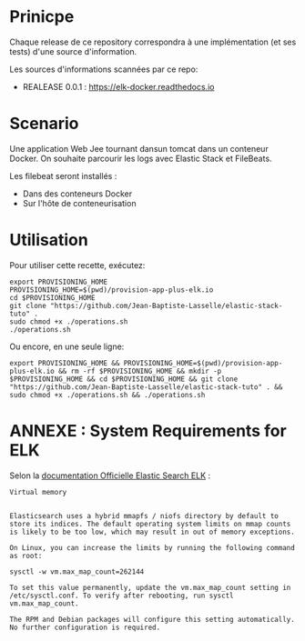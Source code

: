 # Prinicpe

Chaque release de ce repository correspondra à une implémentation (et ses tests) d'une source d'information.

Les sources d'informations scannées par ce repo:


* REALEASE 0.0.1 : https://elk-docker.readthedocs.io
<!-- * REALEASE 0.0.2 : https://www.elastic.co/guide/en/beats/filebeat/current/filebeat-getting-started.html  +   https://www.elastic.co/downloads/beats/filebeat -->
<!-- * REALEASE 0.0.3 : http://blog.dbsqware.com/elasticstack-principe-installation-et-premiers-pas/ -->


# Scenario

Une application Web Jee tournant dansun tomcat dans un conteneur Docker.
On souhaite parcourir les logs avec Elastic Stack et FileBeats.

Les filebeat seront installés :

- Dans des conteneurs Docker
- Sur l'hôte de conteneurisation


# Utilisation

Pour utiliser cette recette, exécutez:

```
export PROVISIONING_HOME
PROVISIONING_HOME=$(pwd)/provision-app-plus-elk.io
cd $PROVISIONING_HOME
git clone "https://github.com/Jean-Baptiste-Lasselle/elastic-stack-tuto" . 
sudo chmod +x ./operations.sh
./operations.sh
```
Ou encore, en une seule ligne:
```
export PROVISIONING_HOME && PROVISIONING_HOME=$(pwd)/provision-app-plus-elk.io && rm -rf $PROVISIONING_HOME && mkdir -p $PROVISIONING_HOME && cd $PROVISIONING_HOME && git clone "https://github.com/Jean-Baptiste-Lasselle/elastic-stack-tuto" . && sudo chmod +x ./operations.sh && ./operations.sh
```

# ANNEXE : System Requirements for ELK


Selon la [documentation Officielle Elastic Search ELK](https://www.elastic.co/guide/en/elasticsearch/reference/5.0/vm-max-map-count.html#vm-max-map-count) :

```
Virtual memory


Elasticsearch uses a hybrid mmapfs / niofs directory by default to store its indices. The default operating system limits on mmap counts is likely to be too low, which may result in out of memory exceptions.

On Linux, you can increase the limits by running the following command as root:

sysctl -w vm.max_map_count=262144

To set this value permanently, update the vm.max_map_count setting in /etc/sysctl.conf. To verify after rebooting, run sysctl vm.max_map_count.

The RPM and Debian packages will configure this setting automatically. No further configuration is required.
```




